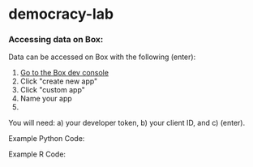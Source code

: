 # democracy-lab



### Accessing data on Box: 


Data can be accessed on Box with the following (enter): 

1. [Go to the Box dev console](https://smu.app.box.com/developers/console)
2. Click "create new app"
3. Click "custom app"
4. Name your app
5. 

You will need: a) your developer token, b) your client ID, and c) (enter). 


Example Python Code: 




Example R Code: 
